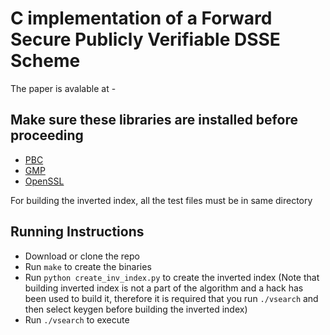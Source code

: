 # C implementation of a Forward Secure Publicly Verifiable DSSE Scheme
The paper is avalable at -

## Make sure these libraries are installed before proceeding
* [PBC](https://crypto.stanford.edu/pbc/)
* [GMP](https://gmplib.org/)
* [OpenSSL](https://www.openssl.org/)

For building the inverted index, all the test files must be in same directory

## Running Instructions
* Download or clone the repo
* Run `make` to create the binaries
* Run `python create_inv_index.py` to create the inverted index (Note that building inverted index is not a part of the algorithm and a hack has been used to build it, therefore it is required that you run `./vsearch` and then select keygen before building the inverted index)
* Run `./vsearch` to execute
